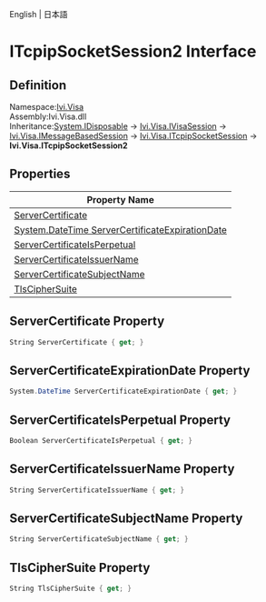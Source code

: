 English | 日本語

# ITcpipSocketSession2 Interface

## Definition
Namespace:[Ivi.Visa](../Visa.md)<BR>
Assembly:Ivi.Visa.dll<BR>
Inheritance:[System.IDisposable](https://learn.microsoft.com/en-us/dotnet/api/system.idisposable) -> [Ivi.Visa.IVisaSession](IVisaSession.md) -> [Ivi.Visa.IMessageBasedSession](IMessageBasedSession.md) -> [Ivi.Visa.ITcpipSocketSession](Ivi.Visa.ITcpipSocketSession.md) -> **Ivi.Visa.ITcpipSocketSession2**

## Properties

|Property Name|
|---|
|[ServerCertificate](#ServerCertificate-Property)|
|[System.DateTime ServerCertificateExpirationDate](#System.DateTime-ServerCertificateExpirationDate-Property)|
|[ServerCertificateIsPerpetual](#ServerCertificateIsPerpetual-Property)|
|[ServerCertificateIssuerName](#ServerCertificateIssuerName-Property)|
|[ServerCertificateSubjectName](#ServerCertificateSubjectName-Property)|
|[TlsCipherSuite](#TlsCipherSuite-Property)|

## ServerCertificate Property
```C#
String ServerCertificate { get; }
```
## ServerCertificateExpirationDate Property
```C#
System.DateTime ServerCertificateExpirationDate { get; }
```
## ServerCertificateIsPerpetual Property
```C#
Boolean ServerCertificateIsPerpetual { get; }
```
## ServerCertificateIssuerName Property
```C#
String ServerCertificateIssuerName { get; }
```
## ServerCertificateSubjectName Property
```C#
String ServerCertificateSubjectName { get; }
```
## TlsCipherSuite Property
```C#
String TlsCipherSuite { get; }
```
